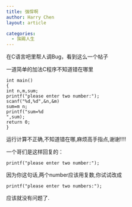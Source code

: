 ```yaml
---
title: 强悍啊
author: Harry Chen
layout: article

categories:
  - 挨踢人生
---
```


  在C语言吧里帮人调Bug，看到这么一个帖子

  一道简单的加法C程序不知道错在哪里


    int main()
    {
    int n,m,sum;
    printf("please enter two number:");
    scanf("%d,%d",&n,&m)
    sum=m n;
    printf("sum=%d
    ",sum);
    return 0;
    }

  运行计算不正确,不知道错在哪,麻烦高手指点,谢谢!!!!

  一个哥们是这样回复的：


    printf("please enter two number:");

  因为你这句话,两个number应该用复数,你试试改成


    printf("please enter two numbers:");

  应该就没有问题了.
